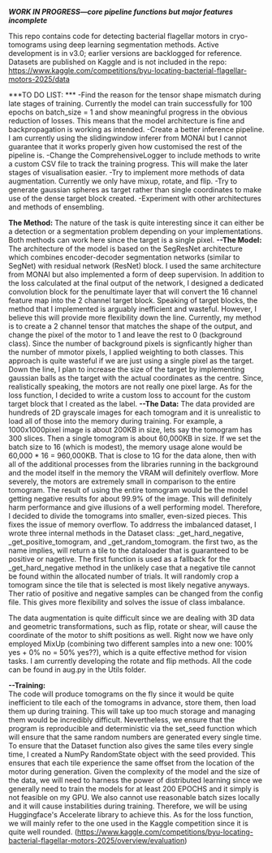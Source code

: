 ***WORK IN PROGRESS—core pipeline functions but major features incomplete***

This repo contains code for detecting bacterial flagellar motors in cryo-tomograms using deep learning segmentation methods. Active development is in v3.0; earlier versions are backlogged for reference.
Datasets are published on Kaggle and is not included in the repo: https://www.kaggle.com/competitions/byu-locating-bacterial-flagellar-motors-2025/data

***TO DO LIST: ***
	-Find the reason for the tensor shape mismatch during late stages of training. Currently the model can train successfully for 100 epochs on batch_size = 1 and show meaningful progress 
	in the obvious reduction of losses. This means that the model architecture is fine and backpropagation is working as intended. 
	-Create a better inference pipeline. I am currently using the slidingwindow inferer from MONAI but I cannot guarantee that it works properly given how customised the rest of the pipeline is. 
	-Change the ComprehensiveLogger to include methods to write a custom CSV file to track the training progress. This will make the later stages of visualisation easier.
	-Try to implement more methods of data augmentation. Currently we only have mixup, rotate, and flip.
	-Try to generate gaussian spheres as target rather than single coordinates to make use of the dense target block created. 
	-Experiment with other architectures and methods of ensembling. 

****The Method:****
The nature of the task is quite interesting since it can either be a detection or a segmentation problem depending on your implementations. Both methods can work here since the target is 
a single pixel. 
**--The Model:**
The architecture of the model is based on the SegResNet architecture which combines encoder-decoder segmentation networks (similar to SegNet) with residual network (ResNet) block. I used the
same architecture from MONAI but also implemented a form of deep supervision. In addition to the loss calculated at the final output of the network, I designed a dedicated convolution block for 
the penultimate layer that will convert the 16 channel feature map into the 2 channel target block. 
Speaking of target blocks, the method that I implemented is arguably inefficient and wasteful. However, I believe this will provide more flexibility down the line. Currently, my method is to create
a 2 channel tensor that matches the shape of the output, and change the pixel of the motor to 1 and leave the rest to 0 (background class). Since the number of background pixels is signficantly 
higher than the number of mmotor pixels, I applied weighting to both classes. This approach is quite wasteful if we are just using a single pixel as the target. Down the line, I plan to increase
the size of the target by implementing gaussian balls as the target with the actual coordinates as the centre. Since, realistically speaking, the motors are not really one pixel large.
As for the loss function, I decided to write a custom loss to account for the custom target block that I created as the label. 
**--The Data:**
The data provided are hundreds of 2D grayscale images for each tomogram and it is unrealistic to load all of those into the memory during training. For example, a 1000x1000pixel image is about 200KB in size, 
lets say the tomogram has 300 slices. Then a single tomogram is about 60,000KB in size. If we set the batch size to 16 (which is modest), the memory usage alone would be 60,000 * 16 = 960,000KB. That is close to 
1G for the data alone, then with all of the additional processes from the libraries running in the background and the model itself in the memory the VRAM will definitely overflow. 
More severely, the motors are extremely small in comparison to the entire tomogram. The result of using the entire tomogram would be the model getting negative results for about 99.9% of the image. This will definitely harm
performance and give illusions of a well performing model. 
Therefore, I decided to divide the tomograms into smaller, even-sized pieces. This fixes the issue of memory overflow. To addrress the imbalanced dataset, I wrote three internal methods in the Dataset class: _get_hard_negative, _get_positive_tomogram, and  _get_random_tomogram. the first two, as the name implies, will return a tile to the dataloader that is guaranteed to be positive or nagetive. The first function is used as a fallback for the 
_get_hard_negative method in the unlikely case that a negative tile cannot be found within the allocated number of trials. It will randomly crop a tomogram since the tile that is selected is most likely negative anyways. Ther ratio of positive and negative samples can be changed from the config file. This gives more flexibility and solves the issue of class imbalance. 

The data augmentation is quite difficult since we are dealing with 3D data and geometric transformations, such as flip, rotate or shear, will cause the coordinate of the motor to shift positions as well. Right now we have only employed MixUp (combining two different samples into a new one: 100% yes + 0% no = 50% yes??), which is a quite effective method for vision tasks. I am currently developing the rotate and flip methods. All the code can be found in aug.py in the Utils folder.

**--Training:**  
The code will produce tomograms on the fly since it would be quite inefficient to tile each of the tomograms in advance, store them, then load them up during training. This will take up too much storage and managing them would be incredibly difficult.
Nevertheless, we ensure that the program is reproducible and deterministic via the set_seed function which will ensure that the same random numbers are generated every single time. To ensure that the Dataset function also 
gives the same tiles every single time, I created a NumPy RandomState object with the seed provided. This ensures that each tile experience the same offset from the location of the motor during generation.
Given the complexity of the model and the size of the data, we will need to harness the power of distributed learning since we generally need to train the models for at least 200 EPOCHS and it simply is not feasible on my GPU. We also cannot use reasonable batch sizes locally and it will cause instabilities during training. 
Therefore, we will be using Huggingface's Accelerate library to achieve this. 
As for the loss function, we will mainly refer to the one used in the Kaggle competition since it is quite well rounded. (https://www.kaggle.com/competitions/byu-locating-bacterial-flagellar-motors-2025/overview/evaluation)



